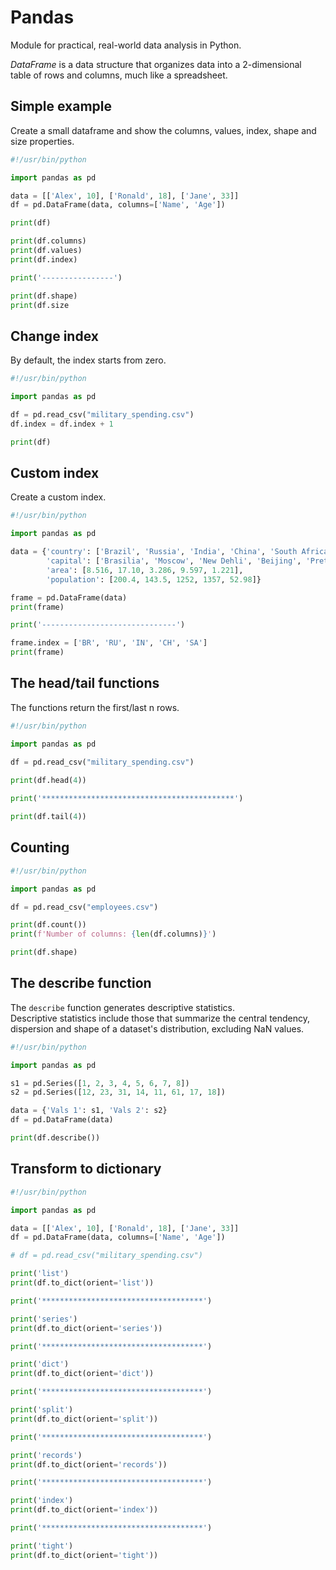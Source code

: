 # Pandas 

Module for practical, real-world data analysis in Python.

*DataFrame* is a data structure that organizes data into a 2-dimensional  
table of rows and columns, much like a spreadsheet.  

## Simple example 

Create a small dataframe and show the columns, values, index, shape and size properties.  

```python
#!/usr/bin/python

import pandas as pd

data = [['Alex', 10], ['Ronald', 18], ['Jane', 33]]
df = pd.DataFrame(data, columns=['Name', 'Age'])

print(df)

print(df.columns)
print(df.values)
print(df.index)

print('----------------')

print(df.shape)
print(df.size
```

## Change index

By default, the index starts from zero.  

```python
#!/usr/bin/python

import pandas as pd

df = pd.read_csv("military_spending.csv") 
df.index = df.index + 1

print(df)
```

## Custom index

Create a custom index.  

```python
#!/usr/bin/python

import pandas as pd

data = {'country': ['Brazil', 'Russia', 'India', 'China', 'South Africa'],
        'capital': ['Brasilia', 'Moscow', 'New Dehli', 'Beijing', 'Pretoria'],
        'area': [8.516, 17.10, 3.286, 9.597, 1.221],
        'population': [200.4, 143.5, 1252, 1357, 52.98]}

frame = pd.DataFrame(data)
print(frame)

print('------------------------------')

frame.index = ['BR', 'RU', 'IN', 'CH', 'SA']
print(frame)
```

## The head/tail functions

The functions return the first/last n rows.  

```python
#!/usr/bin/python

import pandas as pd 
  
df = pd.read_csv("military_spending.csv") 

print(df.head(4))

print('*******************************************')

print(df.tail(4))
```

## Counting

```python
#!/usr/bin/python

import pandas as pd

df = pd.read_csv("employees.csv")

print(df.count())
print(f'Number of columns: {len(df.columns)}')

print(df.shape)
```

## The describe function

The  `describe` function generates descriptive statistics.  
Descriptive statistics include those that summarize the central tendency,  
dispersion and shape of a dataset's distribution, excluding NaN values. 


```python
#!/usr/bin/python

import pandas as pd

s1 = pd.Series([1, 2, 3, 4, 5, 6, 7, 8])
s2 = pd.Series([12, 23, 31, 14, 11, 61, 17, 18])

data = {'Vals 1': s1, 'Vals 2': s2}
df = pd.DataFrame(data)

print(df.describe())
```

## Transform to dictionary

```python
#!/usr/bin/python

import pandas as pd 

data = [['Alex', 10], ['Ronald', 18], ['Jane', 33]]
df = pd.DataFrame(data, columns=['Name', 'Age'])

# df = pd.read_csv("military_spending.csv") 

print('list')
print(df.to_dict(orient='list'))

print('************************************')

print('series')
print(df.to_dict(orient='series'))

print('************************************')

print('dict')
print(df.to_dict(orient='dict'))

print('************************************')

print('split')
print(df.to_dict(orient='split'))

print('************************************')

print('records')
print(df.to_dict(orient='records'))

print('************************************')

print('index')
print(df.to_dict(orient='index'))

print('************************************')

print('tight')
print(df.to_dict(orient='tight'))
```

